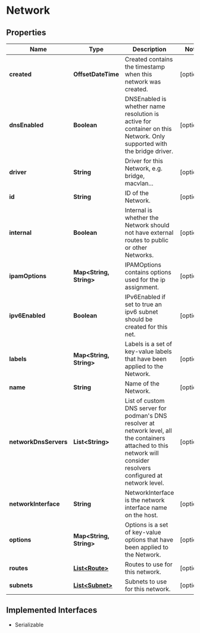 

# Network


## Properties

| Name | Type | Description | Notes |
|------------ | ------------- | ------------- | -------------|
|**created** | **OffsetDateTime** | Created contains the timestamp when this network was created. |  [optional] |
|**dnsEnabled** | **Boolean** | DNSEnabled is whether name resolution is active for container on this Network. Only supported with the bridge driver. |  [optional] |
|**driver** | **String** | Driver for this Network, e.g. bridge, macvlan... |  [optional] |
|**id** | **String** | ID of the Network. |  [optional] |
|**internal** | **Boolean** | Internal is whether the Network should not have external routes to public or other Networks. |  [optional] |
|**ipamOptions** | **Map&lt;String, String&gt;** | IPAMOptions contains options used for the ip assignment. |  [optional] |
|**ipv6Enabled** | **Boolean** | IPv6Enabled if set to true an ipv6 subnet should be created for this net. |  [optional] |
|**labels** | **Map&lt;String, String&gt;** | Labels is a set of key-value labels that have been applied to the Network. |  [optional] |
|**name** | **String** | Name of the Network. |  [optional] |
|**networkDnsServers** | **List&lt;String&gt;** | List of custom DNS server for podman&#39;s DNS resolver at network level, all the containers attached to this network will consider resolvers configured at network level. |  [optional] |
|**networkInterface** | **String** | NetworkInterface is the network interface name on the host. |  [optional] |
|**options** | **Map&lt;String, String&gt;** | Options is a set of key-value options that have been applied to the Network. |  [optional] |
|**routes** | [**List&lt;Route&gt;**](Route.md) | Routes to use for this network. |  [optional] |
|**subnets** | [**List&lt;Subnet&gt;**](Subnet.md) | Subnets to use for this network. |  [optional] |


## Implemented Interfaces

* Serializable


